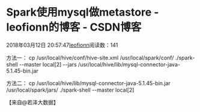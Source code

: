
# Spark使用mysql做metastore - leofionn的博客 - CSDN博客


2018年03月12日 20:57:47[leofionn](https://me.csdn.net/qq_36142114)阅读数：141


方法一：
cp /usr/local/hive/conf/hive-site.xml /usr/local/spark/conf/
./spark-shell --master local[2] --jars /usr/local/hive/lib/mysql-connector-java-5.1.45-bin.jar

方法二：
cp /usr/local/hive/lib/mysql-connector-java-5.1.45-bin.jar /usr/local/spark/jars/
./spark-shell --master local[2]


【来自@若泽大数据】


